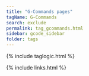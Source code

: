 ```yaml
---
title: "G-Commands pages"
tagName: G-Commands
search: exclude
permalink: tag_gcommands.html
sidebar: gcode_sidebar
folder: tags
---
```

{% include taglogic.html %}

{% include links.html %}

